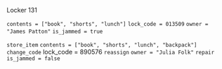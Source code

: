 Locker 131

`contents = ["book", "shorts", "lunch"]`
`lock_code = 013509`
`owner = "James Patton"`
`is_jammed = true`

`store_item` `contents = ["book", "shorts", "lunch", "backpack"]`
`change_code` lock_code = 890576
`reassign` `owner = "Julia Folk"`
`repair` `is_jammed = false`
